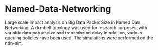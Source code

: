 # Named-Data-Networking
Large scale impact analysis on Big Data Packet Size in Named Data Netwοrking.
A dumbell topology was used for research purposes, with variable data packet size and transmission delay.In addition, various queuing policies have been used.
The simulations were performed on the ndn-sim.

